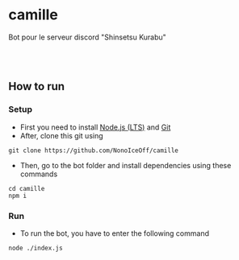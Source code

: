 # camille
Bot pour le serveur discord "Shinsetsu Kurabu"

<br/><br/>

## How to run

### Setup
- First you need to install [Node.js (LTS)](https://nodejs.org/en/) and [Git](https://git-scm.com/)
- After, clone this git using
```
git clone https://github.com/NonoIceOff/camille
```
- Then, go to the bot folder and install dependencies using these commands
```
cd camille
npm i
```
### Run
- To run the bot, you have to enter the following command
```
node ./index.js
```
